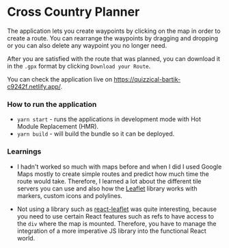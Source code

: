 # Cross Country Planner

The application lets you create waypoints by clicking on the map in order to create a route. You can rearrange the waypoints by dragging and dropping or you can also delete any waypoint you no longer need.

After you are satisfied with the route that was planned, you can download it in the `.gpx` format by clicking `Download your Route`.

You can check the application live on https://quizzical-bartik-c9242f.netlify.app/.

### How to run the application

- `yarn start` - runs the applications in development mode with Hot Module Replacement (HMR).
- `yarn build` - will build the bundle so it can be deployed.

### Learnings

- I hadn't worked so much with maps before and when I did I used Google Maps mostly to create simple routes and predict how much time the route would take. Therefore, I learned a lot about the different tile servers you can use and also how the [Leaflet](https://leafletjs.com/) library works with markers, custom icons and polylines.

- Not using a library such as [react-leaflet](https://react-leaflet.js.org/) was quite interesting, because you need to use certain React features such as refs to have access to the `div` where the map is mounted. Therefore, you have to manage the integration of a more imperative JS library into the functional React world.
